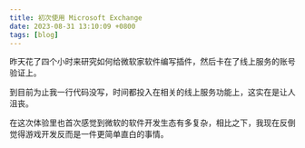 ```yaml
---
title: 初次使用 Microsoft Exchange
date: 2023-08-31 13:10:09 +0800
tags: [blog]
---
```


昨天花了四个小时来研究如何给微软家软件编写插件，然后卡在了线上服务的账号验证上。

到目前为止我一行代码没写，时间都投入在相关的线上服务功能上，这实在是让人沮丧。

在这次体验里也首次感觉到微软的软件开发生态有多复杂，相比之下，我现在反倒觉得游戏开发反而是一件更简单直白的事情。
